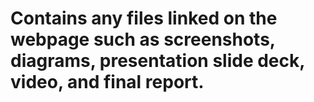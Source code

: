 # Contains any files linked on the webpage such as screenshots, diagrams, presentation slide deck, video, and final report.